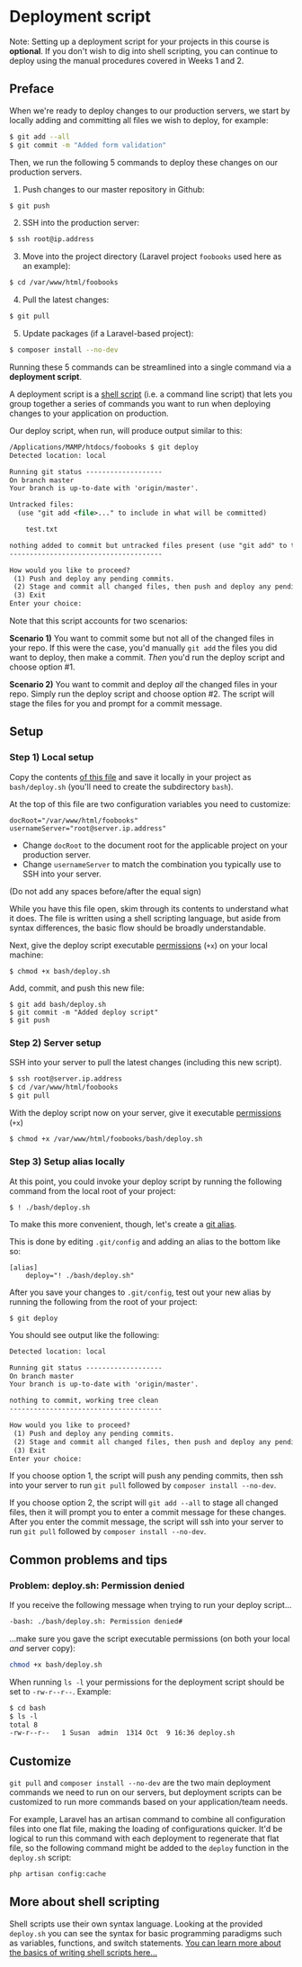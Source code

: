 # Deployment script
Note: Setting up a deployment script for your projects in this course is __optional__. If you don't wish to dig into shell scripting, you can continue to deploy using the manual procedures covered in Weeks 1 and 2.

## Preface
When we're ready to deploy changes to our production servers, we start by locally adding and committing all files we wish to deploy, for example:

```bash
$ git add --all
$ git commit -m "Added form validation"
```

Then, we run the following 5 commands to deploy these changes on our production servers.

1. Push changes to our master repository in Github:
```bash
$ git push
```

2. SSH into the production server:
```bash
$ ssh root@ip.address
```

3. Move into the project directory (Laravel project `foobooks` used here as an example):
```bash
$ cd /var/www/html/foobooks
```

4. Pull the latest changes:
```bash
$ git pull
```

5. Update packages (if a Laravel-based project):
```bash
$ composer install --no-dev
```

Running these 5 commands can be streamlined into a single command via a __deployment script__.

A deployment script is a [shell script](https://www.panix.com/~elflord/unix/bash-tute.html) (i.e. a command line script) that lets you group together a series of commands you want to run when deploying changes to your application on production.

Our deploy script, when run, will produce output similar to this:

```xml
/Applications/MAMP/htdocs/foobooks $ git deploy
Detected location: local

Running git status -------------------
On branch master
Your branch is up-to-date with 'origin/master'.

Untracked files:
  (use "git add <file>..." to include in what will be committed)

    test.txt

nothing added to commit but untracked files present (use "git add" to track)
--------------------------------------

How would you like to proceed?
 (1) Push and deploy any pending commits.
 (2) Stage and commit all changed files, then push and deploy any pending commits.
 (3) Exit
Enter your choice:
```

Note that this script accounts for two scenarios:

__Scenario 1)__ You want to commit some but not all of the changed files in your repo. If this were the case, you'd manually `git add` the files you did want to deploy, then make a commit. *Then* you'd run the deploy script and choose option #1.

__Scenario 2)__ You want to commit and deploy *all* the changed files in your repo. Simply run the deploy script and choose option #2. The script will stage the files for you and prompt for a commit message.


## Setup
### Step 1) Local setup
Copy the contents [of this file](/servers-and-git/deploy.sh) and save it locally in your project as `bash/deploy.sh` (you'll need to create the subdirectory `bash`).

At the top of this file are two configuration variables you need to customize:

```
docRoot="/var/www/html/foobooks"
usernameServer="root@server.ip.address"
```

+ Change `docRoot` to the document root for the applicable project on your production server.
+ Change `usernameServer` to match the combination you typically use to SSH into your server.

(Do not add any spaces before/after the equal sign)

While you have this file open, skim through its contents to understand what it does. The file is written using a shell scripting language, but aside from syntax differences, the basic flow should be broadly understandable.

Next, give the deploy script executable [permissions](/command-line/permissions.md) (`+x`) on your local machine:
```
$ chmod +x bash/deploy.sh
```

Add, commit, and push this new file:
```
$ git add bash/deploy.sh
$ git commit -m "Added deploy script"
$ git push
```


### Step 2) Server setup
SSH into your server to pull the latest changes (including this new script).

```xml
$ ssh root@server.ip.address
$ cd /var/www/html/foobooks
$ git pull
```

With the deploy script now on your server, give it executable [permissions](/command-line/permissions.md) (`+x`)

```xml
$ chmod +x /var/www/html/foobooks/bash/deploy.sh
```


### Step 3) Setup alias locally
At this point, you could invoke your deploy script by running the following command from the local root of your project:
```
$ ! ./bash/deploy.sh
```

To make this more convenient, though, let's create a [git alias](https://git-scm.com/book/en/v2/Git-Basics-Git-Aliases).

This is done by editing `.git/config` and adding an alias to the bottom like so:
```
[alias]
    deploy="! ./bash/deploy.sh"
```

After you save your changes to `.git/config`, test out your new alias by running the following from the root of your project:
```
$ git deploy
```

You should see output like the following:
```xml
Detected location: local

Running git status -------------------
On branch master
Your branch is up-to-date with 'origin/master'.

nothing to commit, working tree clean
--------------------------------------

How would you like to proceed?
 (1) Push and deploy any pending commits.
 (2) Stage and commit all changed files, then push and deploy any pending commits.
 (3) Exit
Enter your choice:
```

If you choose option 1, the script will push any pending commits, then ssh into your server to run `git pull` followed by `composer install --no-dev`.

If you choose option 2, the script will `git add --all` to stage all changed files, then it will prompt you to enter a commit message for these changes. After you enter the commit message, the script will ssh into your server to run `git pull` followed by `composer install --no-dev`.


## Common problems and tips

### Problem: deploy.sh: Permission denied
If you receive the following message when trying to run your deploy script...
```bash
-bash: ./bash/deploy.sh: Permission denied#
```

...make sure you gave the script executable permissions (on both your local *and* server copy):

```bash
chmod +x bash/deploy.sh
```

When running `ls -l` your permissions for the deployment script should be set to `-rw-r--r--`. Example:

```xml
$ cd bash
$ ls -l
total 8
-rw-r--r--   1 Susan  admin  1314 Oct  9 16:36 deploy.sh
```

## Customize
`git pull` and `composer install --no-dev` are the two main deployment commands we need to run on our servers, but deployment scripts can be customized to run more commands based on your application/team needs.

For example, Laravel has an artisan command to combine all configuration files into one flat file, making the loading of configurations quicker. It'd be logical to run this command with each deployment to regenerate that flat file, so the following command might be added to the `deploy` function in the `deploy.sh` script:

```bash
php artisan config:cache
```


## More about shell scripting
Shell scripts use their own syntax language. Looking at the provided `deploy.sh` you can see the syntax for basic programming paradigms such as variables, functions, and switch statements. [You can learn more about the basics of writing shell scripts here...](https://www.panix.com/~elflord/unix/bash-tute.html)
